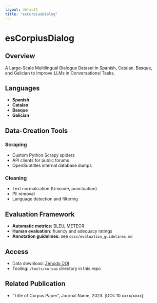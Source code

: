 ```yaml
---
layout: default
title: "esCorpiusDialog"
---
```


# esCorpiusDialog

## Overview
A Large-Scale Multilingual Dialogue Dataset in Spanish, Catalan, Basque, and Galician to Improve LLMs in Conversational Tasks.

## Languages
- **Spanish**
- **Catalan**
- **Basque**
- **Galician**

## Data-Creation Tools
### Scraping
- Custom Python Scrapy spiders
- API clients for public forums
- OpenSubtitles internal database dumps

### Cleaning
- Text normalization (Unicode, punctuation)
- PII removal
- Language detection and filtering

## Evaluation Framework
- **Automatic metrics:** BLEU, METEOR
- **Human evaluation:** fluency and adequacy ratings
- **Annotation guidelines:** see `docs/evaluation_guidelines.md`

## Access
- Data download: [Zenodo DOI](https://doi.org/xxx)
- Tooling: `/tools/corpus` directory in this repo

## Related Publication
- “Title of Corpus Paper”, Journal Name, 2023. [DOI: 10.xxxx/xxxx]: